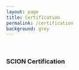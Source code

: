 ```yaml
---
layout: page
title: Certification
permalink: /certification
background: grey
---
```

<br>

### SCION Certification